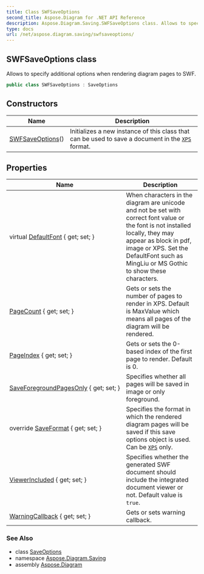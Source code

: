 ```yaml
---
title: Class SWFSaveOptions
second_title: Aspose.Diagram for .NET API Reference
description: Aspose.Diagram.Saving.SWFSaveOptions class. Allows to specify additional options when rendering diagram pages to SWF
type: docs
url: /net/aspose.diagram.saving/swfsaveoptions/
---
```

## SWFSaveOptions class

Allows to specify additional options when rendering diagram pages to SWF.

```csharp
public class SWFSaveOptions : SaveOptions
```

## Constructors

| Name | Description |
| --- | --- |
| [SWFSaveOptions](swfsaveoptions/)() | Initializes a new instance of this class that can be used to save a document in the [`XPS`](../../aspose.diagram/savefileformat/) format. |

## Properties

| Name | Description |
| --- | --- |
| virtual [DefaultFont](../../aspose.diagram.saving/saveoptions/defaultfont/) { get; set; } | When characters in the diagram are unicode and not be set with correct font value or the font is not installed locally, they may appear as block in pdf, image or XPS. Set the DefaultFont such as MingLiu or MS Gothic to show these characters. |
| [PageCount](../../aspose.diagram.saving/swfsaveoptions/pagecount/) { get; set; } | Gets or sets the number of pages to render in XPS. Default is MaxValue which means all pages of the diagram will be rendered. |
| [PageIndex](../../aspose.diagram.saving/swfsaveoptions/pageindex/) { get; set; } | Gets or sets the 0-based index of the first page to render. Default is 0. |
| [SaveForegroundPagesOnly](../../aspose.diagram.saving/swfsaveoptions/saveforegroundpagesonly/) { get; set; } | Specifies whether all pages will be saved in image or only foreground. |
| override [SaveFormat](../../aspose.diagram.saving/swfsaveoptions/saveformat/) { get; set; } | Specifies the format in which the rendered diagram pages will be saved if this save options object is used. Can be [`XPS`](../../aspose.diagram/savefileformat/) only. |
| [ViewerIncluded](../../aspose.diagram.saving/swfsaveoptions/viewerincluded/) { get; set; } | Specifies whether the generated SWF document should include the integrated document viewer or not. Default value is `true`. |
| [WarningCallback](../../aspose.diagram.saving/saveoptions/warningcallback/) { get; set; } | Gets or sets warning callback. |

### See Also

* class [SaveOptions](../saveoptions/)
* namespace [Aspose.Diagram.Saving](../../aspose.diagram.saving/)
* assembly [Aspose.Diagram](../../)


